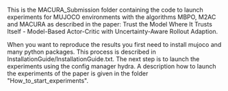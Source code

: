 This is the MACURA_Submission folder containing the code to launch experiments for MUJOCO environments with the algorithms MBPO, M2AC and MACURA as described in the paper: Trust the Model Where It Trusts Itself - Model-Based Actor-Critic with Uncertainty-Aware Rollout Adaption.

When you want to reproduce the results you first need to install mujoco and many python packages. This process is described in InstallationGuide/InstallationGuide.txt.
The next step is to launch the experiments using the config manager hydra. A description how to launch the experiments of the paper is given in the folder "How_to_start_experiments".
